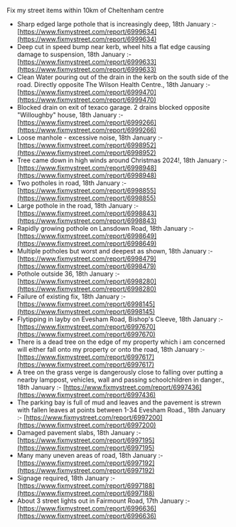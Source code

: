 Fix my street items within 10km of Cheltenham centre

<!-- fix_marker starts -->

- Sharp edged large pothole that is increasingly deep, 18th January :- [https://www.fixmystreet.com/report/6999634](https://www.fixmystreet.com/report/6999634)
- Deep cut in speed bump near kerb, wheel hits a flat edge causing damage to suspension, 18th January :- [https://www.fixmystreet.com/report/6999633](https://www.fixmystreet.com/report/6999633)
- Clean Water pouring out of the drain in the kerb on the south side of the road. Directly opposite The Wilson Health Centre., 18th January :- [https://www.fixmystreet.com/report/6999470](https://www.fixmystreet.com/report/6999470)
- Blocked drain on exit of texaco garage. 2 drains blocked opposite "Willoughby" house, 18th January :- [https://www.fixmystreet.com/report/6999266](https://www.fixmystreet.com/report/6999266)
- Loose manhole - excessive noise, 18th January :- [https://www.fixmystreet.com/report/6998952](https://www.fixmystreet.com/report/6998952)
- Tree came down in high winds around Christmas 2024!, 18th January :- [https://www.fixmystreet.com/report/6998948](https://www.fixmystreet.com/report/6998948)
- Two potholes in road, 18th January :- [https://www.fixmystreet.com/report/6998855](https://www.fixmystreet.com/report/6998855)
- Large pothole in the road, 18th January :- [https://www.fixmystreet.com/report/6998843](https://www.fixmystreet.com/report/6998843)
- Rapidly growing pothole on Lansdown Road, 18th January :- [https://www.fixmystreet.com/report/6998649](https://www.fixmystreet.com/report/6998649)
- Multiple potholes but worst and deepest as shown, 18th January :- [https://www.fixmystreet.com/report/6998479](https://www.fixmystreet.com/report/6998479)
- Pothole outside 36, 18th January :- [https://www.fixmystreet.com/report/6998280](https://www.fixmystreet.com/report/6998280)
- Failure of existing fix, 18th January :- [https://www.fixmystreet.com/report/6998145](https://www.fixmystreet.com/report/6998145)
- Flytipping in layby on Evesham Road, Bishop's Cleeve, 18th January :- [https://www.fixmystreet.com/report/6997670](https://www.fixmystreet.com/report/6997670)
- There is a dead tree on the edge of my property which i am concerned will either fall onto my property or onto the road, 18th January :- [https://www.fixmystreet.com/report/6997617](https://www.fixmystreet.com/report/6997617)
- A tree on the grass verge is dangerously close to falling over putting a nearby lamppost, vehicles, wall and passing schoolchildren in danger., 18th January :- [https://www.fixmystreet.com/report/6997436](https://www.fixmystreet.com/report/6997436)
- The parking bay is full of mud and leaves and the pavement is strewn with fallen leaves at points between 1-34 Evesham Road., 18th January :- [https://www.fixmystreet.com/report/6997200](https://www.fixmystreet.com/report/6997200)
- Damaged pavement slabs, 18th January :- [https://www.fixmystreet.com/report/6997195](https://www.fixmystreet.com/report/6997195)
- Many many uneven areas of road, 18th January :- [https://www.fixmystreet.com/report/6997192](https://www.fixmystreet.com/report/6997192)
- Signage required, 18th January :- [https://www.fixmystreet.com/report/6997188](https://www.fixmystreet.com/report/6997188)
- About 3 street lights out in Fairmount Road, 17th January :- [https://www.fixmystreet.com/report/6996636](https://www.fixmystreet.com/report/6996636)

<!-- fix_marker ends -->